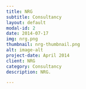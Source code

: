 ```yaml
---
title: NRG
subtitle: Consultancy
layout: default
modal-id: 2
date: 2014-07-17
img: nrg.png
thumbnail: nrg-thumbnail.png
alt: image-alt
project-date: April 2014
client: NRG
category: Consultancy
description: NRG.

---
```

